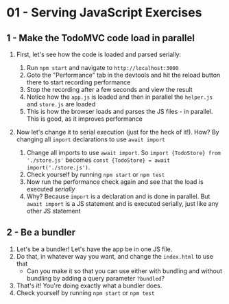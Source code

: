 # 01 - Serving JavaScript Exercises

## 1 - Make the TodoMVC code load in parallel

1. First, let's see how the code is loaded and parsed serially:

   1. Run `npm start` and navigate to `http://localhost:3000`
   1. Goto the "Performance" tab in the devtools and hit the reload button there to start recording performance
   1. Stop the recording after a few seconds and view the result
   1. Notice how the `app.js` is loaded and then in parallel the `helper.js` and `store.js` are loaded
   1. This is how the browser loads and parses the JS files - in parallel. This is good, as it improves performance

1. Now let's change it to serial execution (just for the heck of it!).
   How? By changing all `import` declarations to use `await import`
   1. Change all imports to use `await import`. So `import {TodoStore} from './store.js'` becomes
      `const {TodoStore} = await import('./store.js')`.
   1. Check yourself by running `npm start` or `npm test`
   1. Now run the performance check again and see that the load is executed _serially_
   1. Why? Because `import` is a declaration and is done in parallel. But `await import` is a JS statement and is
      executed serially, just like any other JS statement

## 2 - Be a bundler

1. Let's be a bundler! Let's have the app be in one JS file.
1. Do that, in whatever way you want, and change the `index.html` to use that
   - Can you make it so that you can use either with bundling and
     without bundling by adding a query parameter `?bundled`?
1. That's it! You're doing exactly what a bundler does.
1. Check yourself by running `npm start` or `npm test`
